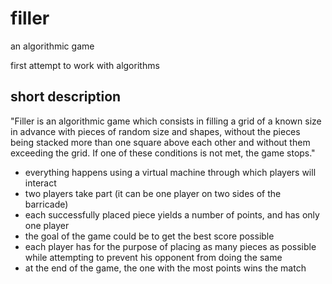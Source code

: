 # filler
an algorithmic game

first attempt to work with algorithms

## short description
"Filler is an algorithmic game which consists in filling a grid of a known size in advance
with pieces of random size and shapes, without the pieces being stacked more than one
square above each other and without them exceeding the grid. If one of these conditions
is not met, the game stops."
- everything happens using a virtual machine through which players will interact
- two players take part (it can be one player on two sides of the barricade)
- each successfully placed piece yields a number of points, and has only one player
- the goal of the game could be to get the best score possible
- each player has for the purpose of placing as many pieces as possible while attempting to prevent his opponent from doing the same
- at the end of the game, the one with the most points wins the match
